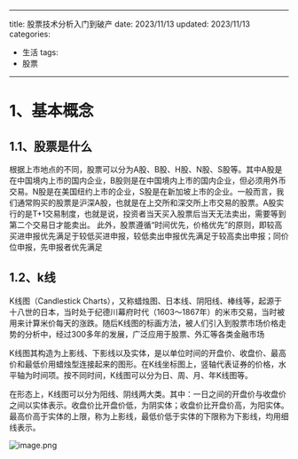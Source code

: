 
---
title: 股票技术分析入门到破产
date: 2023/11/13
updated: 2023/11/13
categories:
  - 生活
tags:
  - 股票
---


# 1、基本概念
## 1.1、股票是什么
根据上市地点的不同，股票可以分为A股、B股、H股、N股、S股等。其中A股是在中国境内上市的国内企业，B股则是在中国境内上市的国内企业，但必须用外币交易。N股是在美国纽约上市的企业，S股是在新加坡上市的企业。一般而言，我们通常购买的股票是沪深A股，也就是在上交所和深交所上市交易的股票。A股实行的是T+1交易制度，也就是说，投资者当天买入股票后当天无法卖出，需要等到第二个交易日才能卖出。
此外，股票遵循“时间优先，价格优先”的原则，即较高买进申报优先满足于较低买进申报，较低卖出申报优先满足于较高卖出申报；同价位申报，先申报者优先满足

## 1.2、k线
K线图（Candlestick Charts），又称蜡烛图、日本线、阴阳线、棒线等，起源于十八世的日本，当时处于纪德川幕府时代（1603～1867年）的米市交易，当时被用来计算米价每天的涨跌。随后K线图的标画方法，被人们引入到股票市场价格走势的分析中，经过300多年的发展，广泛应用于股票、外汇等各类金融市场

K线图其构造为上影线、下影线以及实体，是以单位时间的开盘价、收盘价、最高价和最低价用蜡烛型连接起来的图形。在K线坐标图上，竖轴代表证券的价格，水平轴为时间项。按不同时间，K线图可以分为日、周、月、年K线图等。

在形态上，K线图可以分为阳线、阴线两大类。其中：一日之间的开盘价与收盘价之间以实体表示。收盘价比开盘价低，为阴实体；收盘价比开盘价高，为阳实体。最高价高于实体的上限，称为上影线，最低价低于实体的下限称为下影线，均用细线表示。

![image.png](https://yancey-note-img.oss-cn-beijing.aliyuncs.com/202311152050305.png)

